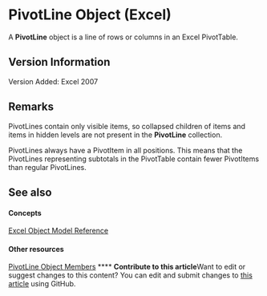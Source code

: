 
# PivotLine Object (Excel)

A  **PivotLine** object is a line of rows or columns in an Excel PivotTable.


## Version Information

Version Added: Excel 2007 


## Remarks

PivotLines contain only visible items, so collapsed children of items and items in hidden levels are not present in the  **PivotLine** collection.

PivotLines always have a PivotItem in all positions. This means that the PivotLines representing subtotals in the PivotTable contain fewer PivotItems than regular PivotLines.


## See also


#### Concepts


 [Excel Object Model Reference](11ea8598-8a20-92d5-f98b-0da04263bf2c.md)
#### Other resources


 [PivotLine Object Members](6f47eb60-2d49-f54f-ee81-e5ed8bcf5396.md)
****   **Contribute to this article**Want to edit or suggest changes to this content? You can edit and submit changes to  [this article](https://github.com/jhershey00/VBA_Excel_Test/OpenXMLCon/articles/88961b73-2d9f-1112-5dd5-14c1fa02092f.md) using GitHub.

